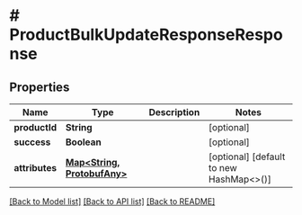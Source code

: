# # ProductBulkUpdateResponseResponse


## Properties 


Name | Type | Description | Notes
------------ | ------------- | ------------- | -------------
**productId**| **String** |   | [optional]
**success**| **Boolean** |   | [optional]
**attributes**| [**Map<String, ProtobufAny>**](ProtobufAny.md) |   | [optional] [default to new HashMap<>()]


[[Back to Model list]](../../README.md#models) [[Back to API list]](../../README.md#endpoints) [[Back to README]](../../README.md)

